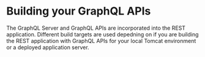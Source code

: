 # Building your GraphQL APIs

The GraphQL Server and GraphQL APIs are incorporated into the REST application.
Different build targets are used depedning on if you are building the REST application with GraphQL APIs for your local Tomcat environment or a deployed application server.
